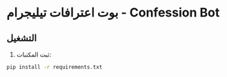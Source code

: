# بوت اعترافات تيليجرام - Confession Bot

## التشغيل

1. ثبت المكتبات:
```bash
pip install -r requirements.txt